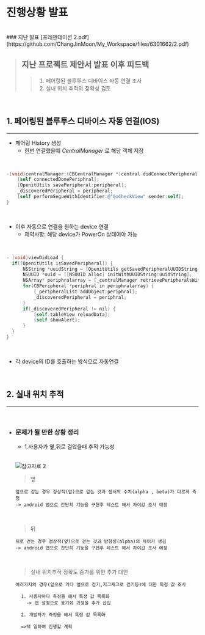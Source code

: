 <!--Heading-->
# 진행상황 발표

<br/>
### 지난 발표 
[프레젠테이션 2.pdf](https://github.com/ChangJinMoon/My_Workspace/files/6301662/2.pdf)

<br/>

> ## 지난 프로젝트 제안서 발표 이후 피드백
 >> 1. 페어링된 블루투스 디바이스 자동 연결 조사
 >> 2. 실내 위치 추적의 정확성 검토
<br/>

## 1. 페어링된 블루투스 디바이스 자동 연결(IOS)
____

+ 페어링 History 생성
  - 한번 연결했을떄 _CentralManager_ 로 해당 객체 저장

<br/>
  
```objectivec
-(void)centralManager:(CBCentralManager *)central didConnectPeripheral:(CBPeripheral *)peripheral {
    [self connectedDonePeriphral];
    [OpenitUtils savePeripheral:peripheral];
    _discoveredPeripheral = peripheral;
    [self performSegueWithIdentifier:@"GoCheckView" sender:self];
}
```

<br/>

  - 이후 자동으로 연결을 원하는 device 연결
    + 제약사항: 해당 device가 PowerOn 상태여야 가능

<br/>
  
  ```objectivec
  - (void)viewDidLoad {
    if([OpenitUtils isSavedPeripheral]) {
        NSString *uuidString = [OpenitUtils getSavedPeripheralUUIDString];
        NSUUID *uuid = [[NSUUID alloc] initWithUUIDString:uuidString];
        NSArray* periphralarray = [_centralManager retrievePeripheralsWithIdentifiers:@[uuid]];
        for(CBPeripheral *periphral in periphralarray) {
            [_peripheralList addObject:periphral];
            _discoveredPeripheral = periphral;
        }
        if(_discoveredPeripheral != nil) {
            [self.tableView reloadData];
            [self showAlert];
        }
    }
}
  ```
  <br/>
  
+ 각 device의 ID를 호출하는 방식으로 자동연결
 
<br/>

## 2. 실내 위치 추적
___
<br/>

+ ### 문제가 될 만한 상황 정리
  - 1.사용자가 옆,뒤로 걸었을때 추적 가능성
  <br/>
  
  ![참고자료 2](https://user-images.githubusercontent.com/57736889/114497083-47c5c600-9c5c-11eb-92f2-ef85cbe7c3b6.PNG)

  
    > 옆
    > 
      옆으로 걷는 경우 정상적(앞)으로 걷는 것과 센서의 수치(alpha , beta)가 다르게 측정
      -> android 앱으로 간단히 기능을 구현후 테스트 해서 차이값 조사 예정
    
    <br/>
    
    > 뒤
    > 
      뒤로 걷는 경우 정상적(앞)으로 걷는 것과 방향성(alpha)의 차이가 생김
      -> android 앱으로 간단히 기능을 구현후 테스트 해서 차이값 조사 예정
    <br/>  
    
    > 실내 위치추적 정확도 증가를 위한 추가 대안
    > 
      여러가지의 경우(앞으로 가다 옆으로 걷기,지그재그로 걷기등)에 대한 특정 값 조사
      
        1. 사용자마다 측정을 해서 특정 값 목록화
          -> 앱 설정으로 동기화 과정을 추가 삽입
        
        2. 개발자가 측정을 해서 특정 값 목록화
        
        =>택 일하여 진행할 계획 
        
        
     
